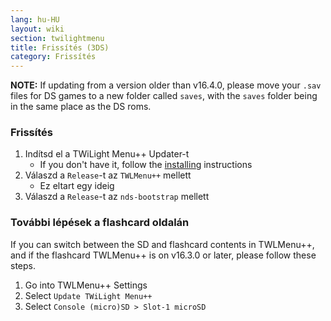 ```yaml
---
lang: hu-HU
layout: wiki
section: twilightmenu
title: Frissítés (3DS)
category: Frissítés
---
```


**NOTE:** If updating from a version older than v16.4.0, please move your `.sav` files for DS games to a new folder called `saves`, with the `saves` folder being in the same place as the DS roms.

### Frissítés
1. Indítsd el a TWiLight Menu++ Updater-t
   - If you don't have it, follow the [installing](installing-%7C-3ds) instructions
1. Válaszd a `Release`-t az `TWLMenu++` mellett
   - Ez eltart egy ideig
1. Válaszd a `Release`-t az `nds-bootstrap` mellett

### További lépések a flashcard oldalán

If you can switch between the SD and flashcard contents in TWLMenu++, and if the flashcard TWLMenu++ is on v16.3.0 or later, please follow these steps.

1. Go into TWLMenu++ Settings
1. Select `Update TWiLight Menu++`
1. Select `Console (micro)SD > Slot-1 microSD`
